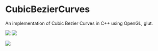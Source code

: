 # CubicBezierCurves
An implementation of Cubic Bezier Curves in C++ using OpenGL, glut.

![](example.gif) ![](example1.gif)

![](example2.gif)
